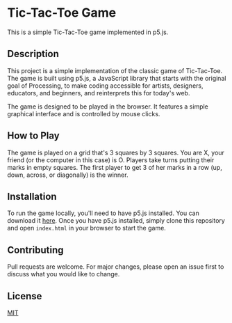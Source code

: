 # Tic-Tac-Toe Game

This is a simple Tic-Tac-Toe game implemented in p5.js.

## Description

This project is a simple implementation of the classic game of Tic-Tac-Toe. The game is built using p5.js, a JavaScript library that starts with the original goal of Processing, to make coding accessible for artists, designers, educators, and beginners, and reinterprets this for today's web.

The game is designed to be played in the browser. It features a simple graphical interface and is controlled by mouse clicks.

## How to Play

The game is played on a grid that's 3 squares by 3 squares. You are X, your friend (or the computer in this case) is O. Players take turns putting their marks in empty squares. The first player to get 3 of her marks in a row (up, down, across, or diagonally) is the winner.

## Installation

To run the game locally, you'll need to have p5.js installed. You can download it [here](https://p5js.org/download/). Once you have p5.js installed, simply clone this repository and open `index.html` in your browser to start the game.

## Contributing

Pull requests are welcome. For major changes, please open an issue first to discuss what you would like to change.

## License

[MIT](https://choosealicense.com/licenses/mit/)

